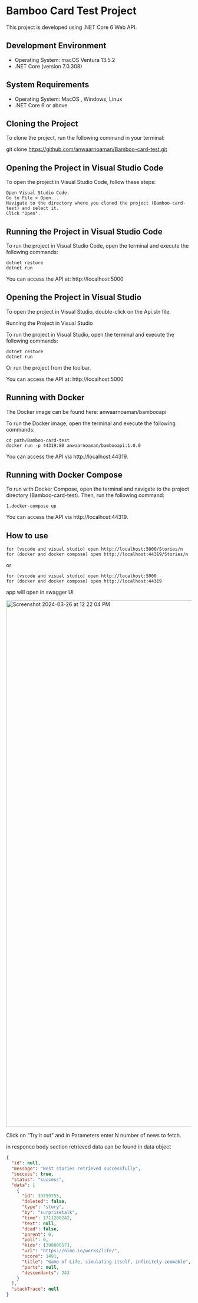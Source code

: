 # Bamboo Card Test Project

This project is developed using .NET Core 6 Web API.

## Development Environment

- Operating System: macOS Ventura 13.5.2
- .NET Core (version 7.0.308)

## System Requirements

- Operating System: MacOS , Windows, Linux
- .NET Core 6 or above

## Cloning the Project

To clone the project, run the following command in your terminal:

git clone https://github.com/anwaarnoaman/Bamboo-card-test.git

## Opening the Project in Visual Studio Code

To open the project in Visual Studio Code, follow these steps:

    Open Visual Studio Code.
    Go to File > Open...
    Navigate to the directory where you cloned the project (Bamboo-card-test) and select it.
    Click "Open".

## Running the Project in Visual Studio Code

To run the project in Visual Studio Code, open the terminal and execute the following commands:

    dotnet restore
    dotnet run

You can access the API at: http://localhost:5000

## Opening the Project in Visual Studio

To open the project in Visual Studio, double-click on the Api.sln file.

Running the Project in Visual Studio

To run the project in Visual Studio, open the terminal and execute the following commands:

    dotnet restore
    dotnet run

Or run the project from the toolbar.

You can access the API at: http://localhost:5000

## Running with Docker

The Docker image can be found here: anwaarnoaman/bambooapi

To run the Docker image, open the terminal and execute the following commands:

    cd path/Bamboo-card-test
    docker run -p 44319:80 anwaarnoaman/bambooapi:1.0.0

You can access the API via http://localhost:44319.

## Running with Docker Compose

To run with Docker Compose, open the terminal and navigate to the project directory (Bamboo-card-test). Then, run the following command:

    1.docker-compose up

You can access the API via http://localhost:44319.

## How to use

    for (vscode and visual studio) open http://localhost:5000/Stories/n
    for (docker and docker compose) open http://localhost:44319/Stories/n

or 
    
    for (vscode and visual studio) open http://localhost:5000
    for (docker and docker compose) open http://localhost:44319

app will open in swagger UI

<img width="1429" alt="Screenshot 2024-03-26 at 12 22 04 PM" src="https://github.com/anwaarnoaman/Bamboo-card-test/assets/37085691/78ea83d6-a1b3-4ae3-a893-1d1ec65c6b0e">

Click on "Try it out" and in Parameters enter N number of news to fetch.

in responce body section retrieved data can be found in data object

```json
{
  "id": null,
  "message": "Best stories retrieved successfully",
  "success": true,
  "status": "success",
  "data": [
    {
      "id": 39799755,
      "deleted": false,
      "type": "story",
      "by": "surprisetalk",
      "time": 1711200242,
      "text": null,
      "dead": false,
      "parent": 0,
      "poll": 0,
      "kids": [39800657],
      "url": "https://oimo.io/works/life/",
      "score": 1491,
      "title": "Game of Life, simulating itself, infinitely zoomable",
      "parts": null,
      "descendants": 243
    }
  ],
  "stackTrace": null
}








